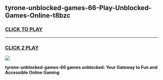 
## tyrone-unblocked-games-66-Play-Unblocked-Games-Online-t8bzc
<h3>
<a href="https://premium76.site?title=tyrone-unblocked-games-66&ref=25A">CLICK TO PLAY</a></h3>
<hr>

<h3>
<a href="https://premium76.site?title=tyrone-unblocked-games-66&ref=25A">CLICK 2 PLAY</a>
  
</h3>

<a href="https://premium76.site?title=tyrone-unblocked-games-66&ref=25A"><img src="https://clearcache.store/games.png"></a>


**tyrone-unblocked-games-66 games unblocked: Your Gateway to Fun and Accessible Online Gaming**
